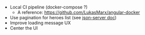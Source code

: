 - Local CI pipeline (docker-compose ?)
  - A reference: https://github.com/LukasMarx/angular-docker
- Use pagination for heroes list (see [json-server doc](https://www.npmjs.com/package/json-server))
- Improve loading message UX
- Center the UI
